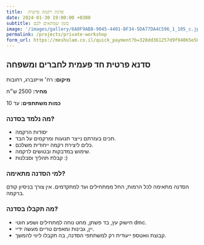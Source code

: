 ```yaml
---
title:  סדנת רקמה פרטית
date: 2024-01-30 19:00:00 +0300
subtitle: בזמן שמתאים לכם
image: '/images/gallery/6A0F9AB8-9045-4401-BF34-5DA77DA4C596_1_105_c.jpeg'
permalink: /projects/private-workshop
form_url: https://meshulam.co.il/quick_payment?b=328dd361257d9f94065e585cdc66cfec
---
```


## סדנא פרטית חד פעמית לחברים ומשפחה

**מיקום:** רח׳ אייזנברג, רחובות

**מחיר:** 2500 ש״ח

**כמות משתתפים:** עד 10

### מה נלמד בסדנה?

- יסודות הרקמה
- תכים בעזרתם נייצר תנועות ומרקמים על הבד.
- כלים ליצירת רקמה ייחודית משלכם.
- שימוש במדבקות ובטושים לרקמה.
- קבלת תהליך וסבלנות :)

### למי הסדנה מתאימה?

הסדנה מתאימה לכל הרמות, החל ממתחילים ועד למתקדמים. אין צורך בניסיון קודם ברקמה.

### מה תקבלו בסדנה?

- חישוק עץ, בד פשתן, מחט נוחה למתחילים ושפע חוטי dmc.
- יין, גבינות ומאפים טריים מעשה ידיי.
- קבוצת וואטספ ייעודית רק למשתתפי הסדנה, בה תקבלו ליווי להמשך.

